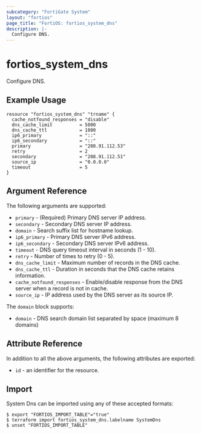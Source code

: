 ```yaml
---
subcategory: "FortiGate System"
layout: "fortios"
page_title: "FortiOS: fortios_system_dns"
description: |-
  Configure DNS.
---
```


# fortios_system_dns
Configure DNS.

## Example Usage

```hcl
resource "fortios_system_dns" "trname" {
  cache_notfound_responses = "disable"
  dns_cache_limit          = 5000
  dns_cache_ttl            = 1800
  ip6_primary              = "::"
  ip6_secondary            = "::"
  primary                  = "208.91.112.53"
  retry                    = 2
  secondary                = "208.91.112.51"
  source_ip                = "0.0.0.0"
  timeout                  = 5
}
```

## Argument Reference

The following arguments are supported:

* `primary` - (Required) Primary DNS server IP address.
* `secondary` - Secondary DNS server IP address.
* `domain` - Search suffix list for hostname lookup.
* `ip6_primary` - Primary DNS server IPv6 address.
* `ip6_secondary` - Secondary DNS server IPv6 address.
* `timeout` - DNS query timeout interval in seconds (1 - 10).
* `retry` - Number of times to retry (0 - 5).
* `dns_cache_limit` - Maximum number of records in the DNS cache.
* `dns_cache_ttl` - Duration in seconds that the DNS cache retains information.
* `cache_notfound_responses` - Enable/disable response from the DNS server when a record is not in cache.
* `source_ip` - IP address used by the DNS server as its source IP.

The `domain` block supports:

* `domain` - DNS search domain list separated by space (maximum 8 domains)


## Attribute Reference

In addition to all the above arguments, the following attributes are exported:
* `id` - an identifier for the resource.

## Import

System Dns can be imported using any of these accepted formats:
```
$ export "FORTIOS_IMPORT_TABLE"="true"
$ terraform import fortios_system_dns.labelname SystemDns
$ unset "FORTIOS_IMPORT_TABLE"
```
